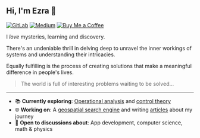 ## Hi, I'm Ezra 👋

[![GitLab](https://img.shields.io/badge/gitlab-%23181717.svg?style=for-the-badge&logo=gitlab&logoColor=white)](https://gitlab.com/users/esingh/projects/) [![Medium](https://img.shields.io/badge/Medium-12100E?style=for-the-badge&logo=medium&logoColor=white)](https://medium.com/@singhezra/) [![Buy Me a Coffee](https://img.shields.io/badge/sponsor-30363D?style=for-the-badge&logo=GitHub-Sponsors&logoColor=#EA4AAA)](https://ko-fi.com/ezrasingh/)

I *love* mysteries, learning and discovery.

There's an undeniable thrill in delving deep to unravel the inner workings of systems and understanding their intricacies.

Equally fulfilling is the process of creating solutions that make a meaningful difference in people's lives.

> The world is full of interesting problems waiting to be solved...
 
---

- 📚 **Currently exploring**: [Operational analysis](https://en.wikipedia.org/wiki/Operational_calculus) and [control theory](https://en.wikipedia.org/wiki/Control_theory)
- 🌐 **Working on**: A [geospatial search engine](https://github.com/ezrasingh/geoprox/) and writing [articles](https://medium.com/@singhezra/) about my journey
- 💬 **Open to discussions about**: App development, computer science, math & physics
